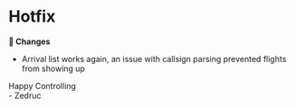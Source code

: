 <div id="changelog"></div>

# Hotfix

**🔧 Changes**  

* Arrival list works again, an issue with callsign parsing prevented flights from showing up


Happy Controlling  
\- Zedruc
